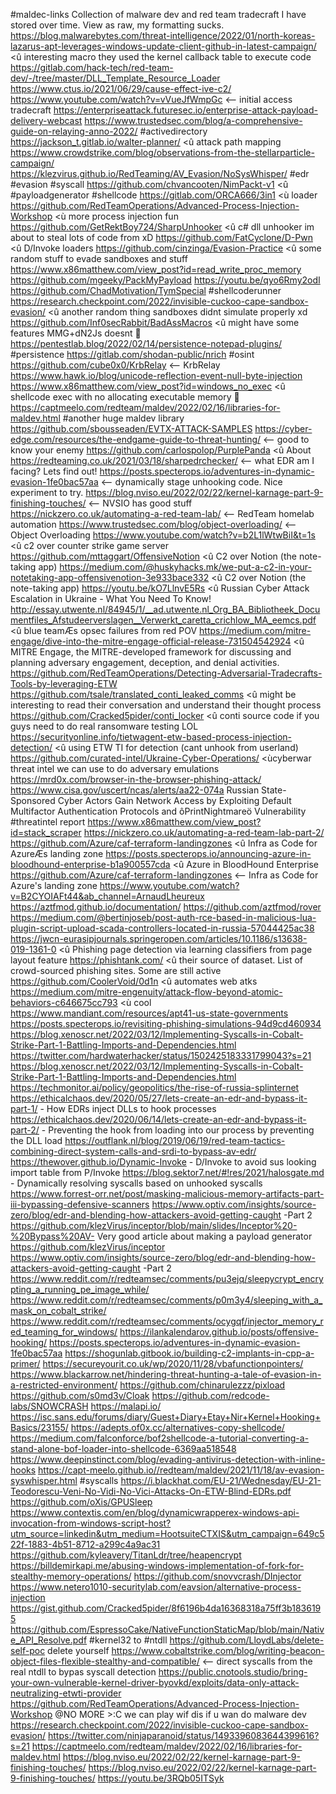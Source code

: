 #maldec-links
Collection of malware dev and red team tradecraft I have stored over time. View as raw, my formatting sucks.
https://blog.malwarebytes.com/threat-intelligence/2022/01/north-koreas-lazarus-apt-leverages-windows-update-client-github-in-latest-campaign/ <û interesting macro they used the kernel callback table to execute code
https://gitlab.com/hack-tech/red-team-dev/-/tree/master/DLL_Template_Resource_Loader
https://www.ctus.io/2021/06/29/cause-effect-ive-c2/
https://www.youtube.com/watch?v=vVueJfWmpGc <-- initial access tradecraft
https://enterpriseattack.futuresec.io/enterprise-attack-payload-delivery-webcast
https://www.trustedsec.com/blog/a-comprehensive-guide-on-relaying-anno-2022/ #activedirectory
https://jackson_t.gitlab.io/walter-planner/ <û attack path mapping
https://www.crowdstrike.com/blog/observations-from-the-stellarparticle-campaign/
https://klezvirus.github.io/RedTeaming/AV_Evasion/NoSysWhisper/ #edr #evasion #syscall
https://github.com/chvancooten/NimPackt-v1 <û #payloadgenerator #shellcode
https://gitlab.com/ORCA666/3in1 <ù loader
https://github.com/RedTeamOperations/Advanced-Process-Injection-Workshop <ù more process injection fun
https://github.com/GetRektBoy724/SharpUnhooker <û c# dll unhooker im about to steal lots of code from xD
https://github.com/FatCyclone/D-Pwn <û D/Invoke loaders
https://github.com/cinzinga/Evasion-Practice <û some random stuff to evade sandboxes and stuff
https://www.x86matthew.com/view_post?id=read_write_proc_memory
https://github.com/mgeeky/PackMyPayload
https://youtu.be/qyo6Rmy2odI
https://github.com/ChadMotivation/TymSpecial #shellcoderunner
https://research.checkpoint.com/2022/invisible-cuckoo-cape-sandbox-evasion/ <û another random thing sandboxes didnt simulate properly xd
https://github.com/Inf0secRabbit/BadAssMacros <û might have some features MMG+dN2Js doesnt :eyes:
https://pentestlab.blog/2022/02/14/persistence-notepad-plugins/ #persistence
https://gitlab.com/shodan-public/nrich #osint
https://github.com/cube0x0/KrbRelay <-- KrbRelay
https://www.hawk.io/blog/unicode-reflection-event-null-byte-injection
https://www.x86matthew.com/view_post?id=windows_no_exec <û shellcode exec with no allocating executable memory :thinking:
https://captmeelo.com/redteam/maldev/2022/02/16/libraries-for-maldev.html #another huge maldev library
https://github.com/sbousseaden/EVTX-ATTACK-SAMPLES
https://cyber-edge.com/resources/the-endgame-guide-to-threat-hunting/ <-- good to know your enemy
https://github.com/carlospolop/PurplePanda <û About
https://redteaming.co.uk/2021/03/18/sharpedrchecker/ <-- what EDR am I facing? Lets find out!
https://posts.specterops.io/adventures-in-dynamic-evasion-1fe0bac57aa <-- dynamically stage unhooking code. Nice experiment to try.
https://blog.nviso.eu/2022/02/22/kernel-karnage-part-9-finishing-touches/ <-- NVSIO has good stuff
https://nickzero.co.uk/automating-a-red-team-lab/ <-- RedTeam homelab automation
https://www.trustedsec.com/blog/object-overloading/ <-- Object Overloading
https://www.youtube.com/watch?v=b2L1lWtwBiI&t=1s <û c2 over counter strike game server
https://github.com/mttaggart/OffensiveNotion <û C2 over Notion (the note-taking app)
https://medium.com/@huskyhacks.mk/we-put-a-c2-in-your-notetaking-app-offensivenotion-3e933bace332 <û C2 over Notion (the note-taking app)
https://youtu.be/kO7LlnvE5Rs <û Russian Cyber Attack Escalation in Ukraine - What You Need To Know!
http://essay.utwente.nl/84945/1/__ad.utwente.nl_Org_BA_Bibliotheek_Documentfiles_Afstudeerverslagen__Verwerkt_caretta_crichlow_MA_eemcs.pdf <û blue teamÆs opsec failures from red POV
https://medium.com/mitre-engage/dive-into-the-mitre-engage-official-release-731504542924 <û MITRE Engage, the MITRE-developed framework for discussing and planning adversary engagement, deception, and denial activities.
https://github.com/RedTeamOperations/Detecting-Adversarial-Tradecrafts-Tools-by-leveraging-ETW
https://github.com/tsale/translated_conti_leaked_comms <û might be interesting to read their conversation and understand their thought process
https://github.com/Cracked5pider/conti_locker <û conti source code if you guys need to do real ransomware testing LOL
https://securityonline.info/tietwagent-etw-based-process-injection-detection/ <û using ETW TI for detection (cant unhook from userland)
https://github.com/curated-intel/Ukraine-Cyber-Operations/ <ùcyberwar threat intel we can use to do adversary emulations
https://mrd0x.com/browser-in-the-browser-phishing-attack/
https://www.cisa.gov/uscert/ncas/alerts/aa22-074a Russian State-Sponsored Cyber Actors Gain Network Access by Exploiting Default Multifactor Authentication Protocols and ôPrintNightmareö Vulnerability #threatintel report
https://www.x86matthew.com/view_post?id=stack_scraper
https://nickzero.co.uk/automating-a-red-team-lab-part-2/
https://github.com/Azure/caf-terraform-landingzones <û Infra as Code for AzureÆs landing zone
https://posts.specterops.io/announcing-azure-in-bloodhound-enterprise-b1a900557cda <û Azure in BloodHound Enterprise
https://github.com/Azure/caf-terraform-landingzones <-- Infra as Code for Azure's landing zone
https://www.youtube.com/watch?v=B2CYOIAFt44&ab_channel=ArnaudLheureux
https://aztfmod.github.io/documentation/ https://github.com/aztfmod/rover
https://medium.com/@bertinjoseb/post-auth-rce-based-in-malicious-lua-plugin-script-upload-scada-controllers-located-in-russia-57044425ac38
https://jwcn-eurasipjournals.springeropen.com/articles/10.1186/s13638-019-1361-0 <û Phishing page detection via learning classifiers from page layout feature
https://phishtank.com/ <û their source of dataset. List of crowd-sourced phishing sites. Some are still active
https://github.com/CoolerVoid/0d1n <û automates web atks
https://medium.com/mitre-engenuity/attack-flow-beyond-atomic-behaviors-c646675cc793 <ù cool
https://www.mandiant.com/resources/apt41-us-state-governments
https://posts.specterops.io/revisiting-phishing-simulations-94d9cd460934
https://blog.xenoscr.net/2022/03/12/Implementing-Syscalls-in-Cobalt-Strike-Part-1-Battling-Imports-and-Dependencies.html
https://twitter.com/hardwaterhacker/status/1502425183331799043?s=21
https://blog.xenoscr.net/2022/03/12/Implementing-Syscalls-in-Cobalt-Strike-Part-1-Battling-Imports-and-Dependencies.html
https://techmonitor.ai/policy/geopolitics/the-rise-of-russia-splinternet
https://ethicalchaos.dev/2020/05/27/lets-create-an-edr-and-bypass-it-part-1/ - How EDRs inject DLLs to hook processes
https://ethicalchaos.dev/2020/06/14/lets-create-an-edr-and-bypass-it-part-2/ - Preventing the hook from loading into our process by preventing the DLL load
https://outflank.nl/blog/2019/06/19/red-team-tactics-combining-direct-system-calls-and-srdi-to-bypass-av-edr/
https://thewover.github.io/Dynamic-Invoke - D/Invoke to avoid sus looking import table from P/Invoke
https://blog.sektor7.net/#!res/2021/halosgate.md - Dynamically resolving syscalls based on unhooked syscalls
https://www.forrest-orr.net/post/masking-malicious-memory-artifacts-part-iii-bypassing-defensive-scanners
https://www.optiv.com/insights/source-zero/blog/edr-and-blending-how-attackers-avoid-getting-caught -Part 2
https://github.com/klezVirus/inceptor/blob/main/slides/Inceptor%20-%20Bypass%20AV-  Very good article about making a payload generator
https://github.com/klezVirus/inceptor
https://www.optiv.com/insights/source-zero/blog/edr-and-blending-how-attackers-avoid-getting-caught -Part 2
https://www.reddit.com/r/redteamsec/comments/pu3ejq/sleepycrypt_encrypting_a_running_pe_image_while/
https://www.reddit.com/r/redteamsec/comments/p0m3y4/sleeping_with_a_mask_on_cobalt_strike/
https://www.reddit.com/r/redteamsec/comments/ocygqf/injector_memory_red_teaming_for_windows/
https://ilankalendarov.github.io/posts/offensive-hooking/ 
https://posts.specterops.io/adventures-in-dynamic-evasion-1fe0bac57aa
https://shogunlab.gitbook.io/building-c2-implants-in-cpp-a-primer/
https://secureyourit.co.uk/wp/2020/11/28/vbafunctionpointers/
https://www.blackarrow.net/hindering-threat-hunting-a-tale-of-evasion-in-a-restricted-environment/
https://github.com/chinarulezzz/pixload
https://github.com/s0md3v/Cloak
https://github.com/redcode-labs/SNOWCRASH
https://malapi.io/
https://isc.sans.edu/forums/diary/Guest+Diary+Etay+Nir+Kernel+Hooking+Basics/23155/
https://adepts.of0x.cc/alternatives-copy-shellcode/
https://medium.com/falconforce/bof2shellcode-a-tutorial-converting-a-stand-alone-bof-loader-into-shellcode-6369aa518548
https://www.deepinstinct.com/blog/evading-antivirus-detection-with-inline-hooks
https://capt-meelo.github.io//redteam/maldev/2021/11/18/av-evasion-syswhisper.html #syscalls
https://i.blackhat.com/EU-21/Wednesday/EU-21-Teodorescu-Veni-No-Vidi-No-Vici-Attacks-On-ETW-Blind-EDRs.pdf
https://github.com/oXis/GPUSleep
https://www.contextis.com/en/blog/dynamicwrapperex-windows-api-invocation-from-windows-script-host?utm_source=linkedin&utm_medium=HootsuiteCTXIS&utm_campaign=649c522f-1883-4b51-8712-a299c4a9ac31
https://github.com/kyleavery/TitanLdr/tree/heapencrypt
https://billdemirkapi.me/abusing-windows-implementation-of-fork-for-stealthy-memory-operations/
https://github.com/snovvcrash/DInjector
https://www.netero1010-securitylab.com/eavsion/alternative-process-injection
https://gist.github.com/Cracked5pider/8f6196b4da16368318a75ff3b1836195
https://github.com/EspressoCake/NativeFunctionStaticMap/blob/main/Native_API_Resolve.pdf #kernel32 to #ntdll
https://github.com/LloydLabs/delete-self-poc delete yourself
https://www.cobaltstrike.com/blog/writing-beacon-object-files-flexible-stealthy-and-compatible/ <-- direct syscalls from the real ntdll to bypas syscall detection
https://public.cnotools.studio/bring-your-own-vulnerable-kernel-driver-byovkd/exploits/data-only-attack-neutralizing-etwti-provider
https://github.com/RedTeamOperations/Advanced-Process-Injection-Workshop @NO MORE >:C we can play wif dis if u wan do malware dev
https://research.checkpoint.com/2022/invisible-cuckoo-cape-sandbox-evasion/
https://twitter.com/ninjaparanoid/status/1493396083644399616?s=21
https://captmeelo.com/redteam/maldev/2022/02/16/libraries-for-maldev.html
https://blog.nviso.eu/2022/02/22/kernel-karnage-part-9-finishing-touches/
https://blog.nviso.eu/2022/02/22/kernel-karnage-part-9-finishing-touches/
https://youtu.be/3RQb05ITSyk
